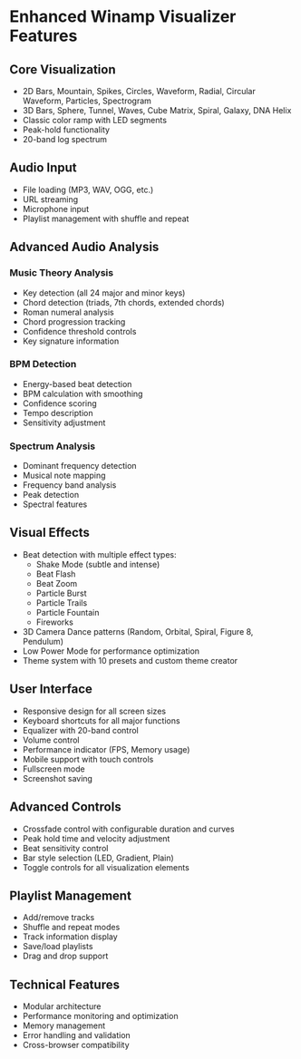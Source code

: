 # Enhanced Winamp Visualizer Features

## Core Visualization
- 2D Bars, Mountain, Spikes, Circles, Waveform, Radial, Circular Waveform, Particles, Spectrogram
- 3D Bars, Sphere, Tunnel, Waves, Cube Matrix, Spiral, Galaxy, DNA Helix
- Classic color ramp with LED segments
- Peak-hold functionality
- 20-band log spectrum

## Audio Input
- File loading (MP3, WAV, OGG, etc.)
- URL streaming
- Microphone input
- Playlist management with shuffle and repeat

## Advanced Audio Analysis
### Music Theory Analysis
- Key detection (all 24 major and minor keys)
- Chord detection (triads, 7th chords, extended chords)
- Roman numeral analysis
- Chord progression tracking
- Confidence threshold controls
- Key signature information

### BPM Detection
- Energy-based beat detection
- BPM calculation with smoothing
- Confidence scoring
- Tempo description
- Sensitivity adjustment

### Spectrum Analysis
- Dominant frequency detection
- Musical note mapping
- Frequency band analysis
- Peak detection
- Spectral features

## Visual Effects
- Beat detection with multiple effect types:
  - Shake Mode (subtle and intense)
  - Beat Flash
  - Beat Zoom
  - Particle Burst
  - Particle Trails
  - Particle Fountain
  - Fireworks
- 3D Camera Dance patterns (Random, Orbital, Spiral, Figure 8, Pendulum)
- Low Power Mode for performance optimization
- Theme system with 10 presets and custom theme creator

## User Interface
- Responsive design for all screen sizes
- Keyboard shortcuts for all major functions
- Equalizer with 20-band control
- Volume control
- Performance indicator (FPS, Memory usage)
- Mobile support with touch controls
- Fullscreen mode
- Screenshot saving

## Advanced Controls
- Crossfade control with configurable duration and curves
- Peak hold time and velocity adjustment
- Beat sensitivity control
- Bar style selection (LED, Gradient, Plain)
- Toggle controls for all visualization elements

## Playlist Management
- Add/remove tracks
- Shuffle and repeat modes
- Track information display
- Save/load playlists
- Drag and drop support

## Technical Features
- Modular architecture
- Performance monitoring and optimization
- Memory management
- Error handling and validation
- Cross-browser compatibility